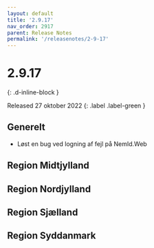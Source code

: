 ```yaml
---
layout: default
title: '2.9.17'
nav_order: 2917
parent: Release Notes
permalink: '/releasenotes/2-9-17'
---
```


# 2.9.17
{: .d-inline-block }

Released 27 oktober 2022
{: .label .label-green }

## Generelt
- Løst en bug ved logning af fejl på NemId.Web

## Region Midtjylland

## Region Nordjylland

## Region Sjælland

## Region Syddanmark
